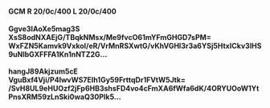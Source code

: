 #### GCM R 20/0c/400 L 20/0c/400
**Ggve3IAoXe5mag3S**<br/>**XsS8odNXAEjG/TBqkNMsx/Me9fvcO61mYFmGHGD7sPM=**<br/>**WxFZN5Kamvk9VxkoI/eR/VrMnRSXwtG/vKhVGHl3r3a6YSj5HtxICkv3IHS9uNlbGXFFFA1Kn1nNTZ2G...**<br/><br/>
**hangJ89Akjzum5cE**<br/>**VguBxf4Vji/P4lwvWS7EIh1Gy59FrttqDr1FVtW5Jtk=**<br/>**/SvH8UL9eHUOzf2jFp6HB3shsFD4vo4cFmXA6fWfa6dK/4ORYUOoW1YtPnsXRM59zLnSki0waQ30PIk5...**
